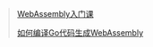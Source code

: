 > [WebAssembly入门课](https://wasmdev.cn/course/)
> 
> [如何编译Go代码生成WebAssembly](https://wasmdev.cn/guide/get-started-go/how-to-compile-go-to-wasm.html)
